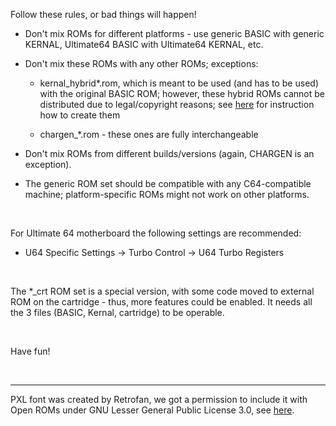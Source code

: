 
Follow these rules, or bad things will happen!

* Don't mix ROMs for different platforms - use generic BASIC with generic KERNAL, Ultimate64 BASIC with Ultimate64 KERNAL, etc.

* Don't mix these ROMs with any other ROMs; exceptions:

   - kernal_hybrid\*.rom, which is meant to be used (and has to be used) with the original BASIC ROM;
     however, these hybrid ROMs cannot be distributed due to legal/copyright reasons; see [here](./../doc/Hybrid-build.md) for instruction how to create them

   - chargen_*.rom - these ones are fully interchangeable

* Don't mix ROMs from different builds/versions (again, CHARGEN is an exception).

* The generic ROM set should be compatible with any C64-compatible machine; platform-specific ROMs might not work on other platforms.
 
<br />

For Ultimate 64 motherboard the following settings are recommended:

* U64 Specific Settings -> Turbo Control -> U64 Turbo Registers

<br />

The \*\_crt ROM set is a special version, with some code moved to external ROM on the cartridge - thus, more features could be enabled. It needs all the 3 files (BASIC, Kernal, cartridge) to be operable.

<br />

Have fun!

<br />

------


PXL font was created by Retrofan, we got a permission to include it with Open ROMs under GNU Lesser General Public License 3.0, see [here](https://www.forum64.de/index.php?thread/84000-neuer-c64-systemfont-auch-plus4-c128-atari/&postID=1493383#post1493383).
